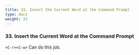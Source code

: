 ```yaml
---
title: 33. Insert the Current Word at the Command Prompt
type: docs
weight: 33
---
```


### 33. Insert the Current Word at the Command Prompt

`<C-r><C-w>` Can do this job.
